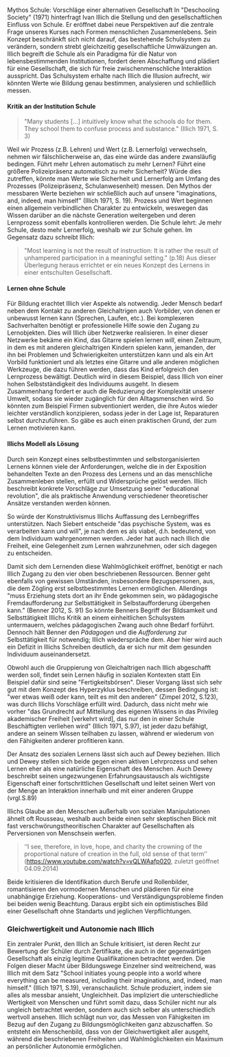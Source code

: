 Mythos Schule: Vorschläge einer alternativen Gesellschaft
In "Deschooling Society" (1971) hinterfragt Ivan Illich die Stellung und den gesellschaftlichen Einfluss von Schule.
Er eröffnet dabei neue Perspektiven auf die zentrale Frage unseres Kurses nach Formen menschlichen Zusammenlebens.
Sein Konzept beschränkft sich nicht darauf, das bestehende Schulsystem zu verändern, sondern strebt gleichzeitig gesellschaftliche Umwälzungen an.
Illich begreift die Schule als ein Paradigma für die Natur von lebensbestimmenden Institutionen, fordert deren Abschaffung und plädiert für eine Gesellschaft, die sich für freie zwischenmenschliche Interaktion ausspricht.
Das Schulsystem erhalte nach Illich die Illusion aufrecht, wir könnten Werte wie Bildung genau bestimmen, analysieren und schließlich messen.

#### Kritik an der Institution Schule

>"Many students [...] intuitively know what the schools do for them. They school them to confuse process and substance." (Illich 1971, S. 3)

Weil wir Prozess (z.B. Lehren) und Wert (z.B. Lernerfolg) verwechseln, nehmen wir fälschlicherweise an, das eine würde das andere zwansläufig bedingen.
Führt mehr Lehren automatisch zu mehr Lernen?
Führt eine größere Polizeipräsenz automatisch zu mehr Sicherheit?
Würde dies zutreffen, könnte man Werte wie Sicherheit und Lernerfolg am Umfang des Prozesses (Polizeipräsenz, Schulanwesenheit) messen.
Den Mythos der messbaren Werte beziehen wir schließlich auch auf unsere "imaginations, and, indeed, man himself" (Illich 1971, S. 19).
Prozess und Wert beginnen einen allgemein verbindlichen Charakter zu entwickeln, weswegen das Wissen darüber an die nächste Generation weitergeben und deren Lernprozess somit ebenfalls kontrollieren werden.
Die Schule lehrt: Je mehr Schule, desto mehr Lernerfolg, weshalb wir zur Schule gehen.
Im Gegensatz dazu schreibt Illich:
>"Most learning is not the result of instruction: It is rather the result of unhampered participation in a meaningful setting." (p.18)
Aus dieser Überlegung heraus errichtet er ein neues Konzept des Lernens in einer entschulten Gesellschaft.

#### Lernen ohne Schule

Für Bildung erachtet Illich vier Aspekte als notwendig.
Jeder Mensch bedarf neben dem Kontakt zu anderen Gleichaltrigen auch Vorbilder, von denen er unbewusst lernen kann (Sprechen, Laufen, etc.).
Bei komplexeren Sachverhalten benötigt er professionelle Hilfe sowie den Zugang zu Lernobjekten.
Dies will Illich über Netzwerke realisieren.
In einer dieser Netzwerke bekäme ein Kind, das Gitarre spielen lernen *will*, einen Zeitraum, in dem es mit anderen gleichaltrigen Kindern spielen kann, jemanden, der ihn bei Problemen und Schwierigkeiten unterstützen kann und als ein Art Vorbild funktioniert und als letztes eine Gitarre und alle anderen möglichen Werkzeuge, die dazu führen werden, dass das Kind erfolgreich den Lernprozess bewältigt.
Deutlich wird in diesem Beispiel, dass Illich von einer hohen Selbstständigkeit des Individuums ausgeht.
In diesem Zusammenhang fordert er auch die Reduzierung der Komplexität unserer Umwelt, sodass sie wieder zugänglich für den Alltagsmenschen wird.
So könnten zum Beispiel Firmen subventioniert werden, die ihre Autos wieder leichter verständlich konzipieren, sodass jeder in der Lage ist, Reparaturen selbst durchzuführen.
So gäbe es auch einen praktischen Grund, der zum Lernen motivieren kann.


#### Illichs Modell als Lösung

Durch sein Konzept eines selbstbestimmten und selbstorganisierten Lernens können viele der Anforderungen, welche die in der Exposition behandelten Texte an den Prozess des Lernens und an das menschliche Zusammenleben stellen, erfüllt und Widersprüche gelöst werden.
Illich beschreibt konkrete Vorschläge zur Umsetzung seiner "educational revolution", die als praktische Anwendung verschiedener theoretischer Ansätze verstanden werden können.

So würde der Konstruktivismus Illichs Auffassung des Lernbegriffes unterstützen.
Nach Siebert entscheide "das psychische System, was es verarbeiten kann und will", je nach dem es als viabel, d.h. bedeutend, von dem Individuum wahrgenommen werden.
Jeder hat auch nach Illich die Freiheit, eine Gelegenheit zum Lernen wahrzunehmen, oder sich dagegen zu entscheiden.

Damit sich dem Lernenden diese Wahlmöglichkeit eröffnet, benötigt er nach Illich Zugang zu den vier oben beschriebenen Ressourcen.
Benner geht ebenfalls von gewissen Umständen, insbesondere Bezugspersonen, aus, die dem Zögling erst selbstbestimmtes Lernen ermöglichen.
Allerdings "muss Erziehung stets dort an ihr Ende gekommen sein, wo pädagogische Fremdaufforderung zur Selbsttätigkeit in Selbstaufforderung übergehen kann." (Benner 2012, S. 91)
So könnte Benners Begriff der Bildsamkeit und Selbsttätigkeit Illichs Kritik an einem einheitlichen Schulsystem untermauern, welches pädagogischen Zwang auch ohne Bedarf forführt.
Dennoch hält Benner den *Pädagogen* und die *Aufforderung* zur Selbsttätigkeit für notwendig; Illich wiederspräche dem.
Aber hier wird auch ein Defizit in Illichs Schreiben deutlich, da er sich nur mit dem gesunden Individuum auseinandersetzt.

Obwohl auch die Gruppierung von Gleichaltrigen nach Illich abgeschafft werden soll, findet sein Lernen häufig in sozialen Kontexten statt
Ein Beispiel dafür sind seine "Fertigkeitsbörsen".
Dieser Vorgang lässt sich sehr gut mit dem Konzept des Hyperzyklus beschreiben, dessen Bedingung ist: "wer etwas weiß oder kann, teilt es mit den anderen" (Zimpel 2012, S.123), was durch Illichs Vorschläge erfüllt wird.
Dadurch, dass nicht mehr wie vorher "das Grundrecht auf Mitteilung des eigenen Wissens in das Privileg akademischer Freiheit [verkehrt wird], das nur den in einer Schule Beschäftigten verliehen wird" (Illich 1971, S.97), ist jeder dazu befähigt, andere an seinem Wissen teilhaben zu lassen, während er wiederum von den Fähigkeiten anderer profitieren kann.

Der Ansatz des sozialen Lernens lässt sich auch auf Dewey beziehen.
Illich und Dewey stellen sich beide gegen einen aktiven Lehrprozess und sehen Lernen eher als eine natürliche Eigenschaft des Menschen.
Auch Dewey beschreibt seinen ungezwungenen Erfahrungsaustausch als wichtigste Eigenschaft einer fortschrittlichen Gesellschaft und leitet seinen Wert von der Menge an Interaktion innerhalb und mit einer anderen Gruppe (vrgl.S.89)
<!-- FIXME: VK vgl. Dewey Textbeleg suchen -->

Illichs Glaube an den Menschen außerhalb von sozialen Manipulationen ähnelt oft Rousseau, weshalb auch beide einen sehr skeptischen Blick mit fast verschwörungstheoritischen Charakter auf Gesellschaften als Perversionen von Menschsein werfen.
>‘‘I see, therefore, in love, hope, and charity the crowning of the proportional nature of creation in the full, old sense of that term’’ (https://www.youtube.com/watch?v=vQLWAafp020, zuletzt geöffnet 04.09.2014)

Beide kritisieren die Identifikation durch Berufe und Rollenbilder, romantisieren den vormodernen Menschen und plädieren für eine unabhängige Erziehung.
Kooperations- und Verständigungsprobleme finden bei beiden wenig Beachtung.
Daraus ergibt sich ein optimistisches Bild einer Gesellschaft ohne Standarts und jeglichen Verpflichtungen.
<!-- FIXME: VK Textbeleg vgl. Rousseau! -->


### Gleichwertigkeit und Autonomie nach Illich

Ein zentraler Punkt, den Illich an Schule kritisiert, ist deren Recht zur Bewertung der Schüler durch Zertifikate, die auch in der gegenwärtigen Gesellschaft als einzig legitime Qualifikationen betrachtet werden.
Die Folgen dieser Macht über Bildungswege Einzelner sind weitreichend, was Illich mit dem Satz "School initiates young people into a world where everything can be measured, including their imaginations, and, indeed, man himself."  (Illich 1971, S.19), veranschaulicht.
Schule produziert, indem sie alles als messbar ansieht, Ungleichheit.
Das impliziert die unterschiedliche Wertigkeit von Menschen und führt somit dazu, dass Schüler nicht nur als ungleich betrachtet werden, sondern auch sich selber als unterschiedlich wertvoll ansehen.
Illich schlägt nun vor, das Messen von Fähigkeiten im Bezug auf den Zugang zu Bildungsmöglichkeiten ganz abzuschaffen.
So entsteht ein Menschenbild, dass von der Gleichwertigkeit aller ausgeht, während die beschriebenen Freiheiten und Wahlmöglichkeiten ein Maximum an persönlicher Autonomie ermöglichen.

